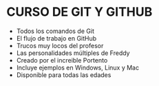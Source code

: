 # CURSO DE GIT Y GITHUB
* Todos los comandos de Git
* El flujo de trabajo en GitHub
* Trucos muy locos del profesor
* Las personalidades múltiples de Freddy
* Creado por el increible Portento
* Incluye ejemplos en Windows, Linux y Mac
* Disponible para todas las edades